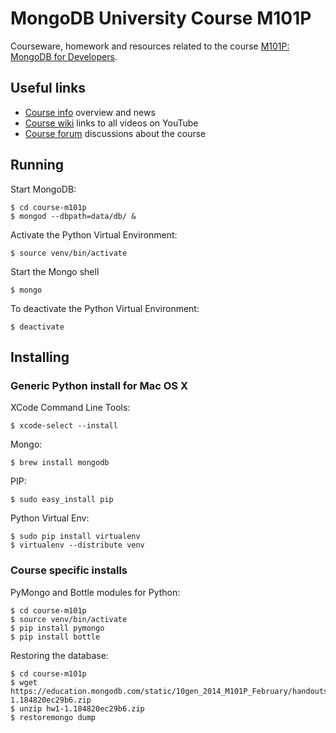 # MongoDB University Course M101P

Courseware, homework and resources related to the course [M101P: MongoDB for Developers](https://education.mongodb.com/courses/10gen/M101P/2014_February/info).

## Useful links

 * [Course info](https://education.mongodb.com/courses/10gen/M101P/2014_February/info) overview and news
 * [Course wiki](https://education.mongodb.com/courses/10gen/M101P/2014_February/wiki/M101P-Feb-2014/) links to all videos on YouTube
 * [Course forum](https://education.10gen.com/courses/10gen/M101P/2014_February/discussion/forum) discussions about the course

## Running

Start MongoDB:

    $ cd course-m101p
    $ mongod --dbpath=data/db/ &

Activate the Python Virtual Environment:

    $ source venv/bin/activate

Start the Mongo shell

    $ mongo

To deactivate the Python Virtual Environment:

    $ deactivate

## Installing

### Generic Python install for Mac OS X

XCode Command Line Tools:

    $ xcode-select --install

Mongo:

    $ brew install mongodb

PIP:

    $ sudo easy_install pip

Python Virtual Env:

    $ sudo pip install virtualenv
    $ virtualenv --distribute venv

### Course specific installs

PyMongo and Bottle modules for Python:

    $ cd course-m101p
    $ source venv/bin/activate
    $ pip install pymongo
    $ pip install bottle

Restoring the database:

    $ cd course-m101p
    $ wget https://education.mongodb.com/static/10gen_2014_M101P_February/handouts/hw1-1.184820ec29b6.zip
    $ unzip hw1-1.184820ec29b6.zip
    $ restoremongo dump

